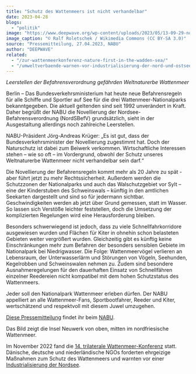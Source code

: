 ```yaml
---
title: "Schutz des Wattenmeers ist nicht verhandelbar"
date: 2023-04-28
blogs: 
  - "politik"
image: "https://www.deepwave.org/wp-content/uploads/2023/05/13-09-29-nordfriesisches-wattenmeer-RalfR-15-scaled.jpg"
image_caption: "© Ralf Roletschek / Wikimedia Commons (CC BY-SA 3.0)"
source: "Pressemitteilung, 27.04.2023, NABU"
author: "DEEPWAVE"
related: 
  - "/zur-wattenmeerkonferenz-nature-first-in-the-wadden-sea/"
  - "/umweltverbaende-warnen-vor-industrialisierung-der-nord-und-ostsee/"
---
```


_Leerstellen der Befahrensverordnung gefährden Weltnaturerbe Wattenmeer_

Berlin – Das Bundesverkehrsministerium hat heute neue Befahrensregeln für alle Schiffe und Sportler auf See für die drei Wattenmeer-Nationalparks bekanntgegeben. Die aktuell geltenden sind seit 1992 unverändert in Kraft. Daher begrüßt der NABU die Novellierung der Nordsee-Befahrensverordnung (NordSBefV) grundsätzlich, sieht in der Ausgestaltung allerdings noch zahlreiche Leerstellen.

NABU-Präsident Jörg-Andreas Krüger: „Es ist gut, dass der Bundesverkehrsminister der Novellierung zugestimmt hat. Doch der Naturschutz ist dabei zum Beiwerk verkommen. Wirtschaftliche Interessen stehen – wie so oft – im Vordergrund, obwohl der Schutz unseres Weltnaturerbe Wattenmeer nicht verhandelbar sein darf.“

Die Novellierung der Befahrensregeln kommt mehr als 20 Jahre zu spät - aber führt jetzt zu mehr Rechtssicherheit. Außerdem werden die Schutzzonen der Nationalparks und auch das Walschutzgebiet vor Sylt – eine der Kinderstuben des Schweinswals – künftig in den amtlichen Seekarten dargestellt und sind so für jedermann sichtbar. Geschwindigkeiten werden ab jetzt über Grund gemessen, statt im Wasser. So lassen sich Verstöße leichter feststellen, doch die Umsetzung der komplizierten Regelungen wird eine Herausforderung bleiben.

Besonders schwerwiegend ist jedoch, dass zu viele Schnellfahrkorridore ausgewiesen wurden und Flächen für Kiter in ohnehin schon belasteten Gebieten weiter vergrößert wurden. Gleichzeitig gibt es künftig keine Einschränkungen mehr zum Befahren der besonders sensiblen Gebiete im Nationalpark bei Niedrigwasser. Die Folge: Wattenmeervögel verlieren an Lebensraum, der Unterwasserlärm und Störungen von Vögeln, Seehunden, Kegelrobben und Schweinswalen nehmen zu. Zudem sind besondere Ausnahmeregelungen für den dauerhaften Einsatz von Schnellfähren einzelner Reedereien nicht kompatibel mit dem hohen Schutzstatus des Wattenmeers.

Jeder soll den Nationalpark Wattenmeer erleben dürfen. Der NABU appelliert an alle Wattenmeer-Fans, Sportbootfahrer, Reeder und Kiter, wertschätzend und respektvoll mit diesem Juwel umzugehen.

[Diese Pressemitteilung](https://www.nabu.de/presse/pressemitteilungen/index.php?popup=true&show=37582&db=presseservice) findet ihr beim [NABU](https://www.nabu.de/).

Das Bild zeigt die Insel Neuwerk von oben, mitten im nordfriesische Wattenmeer.

Im November 2022 fand die [14\. trilaterale Wattenmeer-Konferenz](https://www.deepwave.org/zur-wattenmeerkonferenz-nature-first-in-the-wadden-sea/) statt. Dänische, deutsche und niederländische NGOs forderten ehrgeizige Maßnahmen zum Schutz des Wattenmeers und warnten vor einer [Industrialisierung der Nordsee](https://www.deepwave.org/umweltverbaende-warnen-vor-industrialisierung-der-nord-und-ostsee/).
